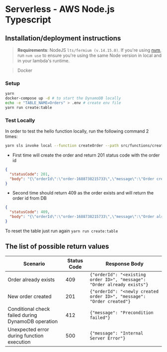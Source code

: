 # Serverless - AWS Node.js Typescript

## Installation/deployment instructions

> **Requirements**: NodeJS `lts/fermium (v.14.15.0)`. If you're using [nvm](https://github.com/nvm-sh/nvm), run `nvm use` to ensure you're using the same Node version in local and in your lambda's runtime.

> Docker

### Setup

```bash
yarn
docker-compose up -d # to start the DynamoDB locally
echo -e "TABLE_NAME=Orders" > .env # create env file
yarn run create:table
```

### Test Locally

In order to test the hello function locally, run the following command 2 times:

```bash
yarn sls invoke local --function createOrder --path src/functions/createOrder/mock.json
```

- First time will create the order and return 201 status code with the order id

```json
{
  "statusCode": 201,
  "body": "{\"orderId\":\"order-1688738215733\",\"message\":\"Order created\"}"
}
```

- Second time should return 409 as the order exists and will return the order id from DB

```json
{
  "statusCode": 409,
  "body": "{\"orderId\":\"order-1688738215733\",\"message\":\"Order already exists\"}"
}
```

To reset the table just run again `yarn run create:table`

## The list of possible return values

| Scenario                                           | Status Code | Response Body                                                           |
| -------------------------------------------------- | ----------- | ----------------------------------------------------------------------- |
| Order already exists                               | 409         | `{"orderId": "<existing order ID>", "message": "Order already exists"}` |
| New order created                                  | 201         | `{"orderId": "<newly created order ID>", "message": "Order created"}`   |
| Conditional check failed during DynamoDB operation | 412         | `{"message": "Precondition failed"}`                                    |
| Unexpected error during function execution         | 500         | `{"message": "Internal Server Error"}`                                  |
